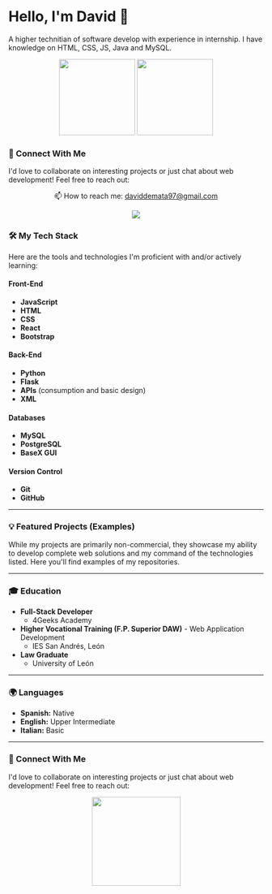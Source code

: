 # Hello, I'm David 👋
A higher technitian of software develop with experience in internship. I have knowledge on HTML, CSS, JS, Java and MySQL.


<p align='center'>
   <a href="https://github.com/davidmata97-cell/CVdavidmata97-cell/commit/2d98678e48e3a00fbb756661a7b645d6907387bf&show_icons=true&count_private=true"><img
           height=150
           src="https://github-readme-stats.vercel.app/api?username=davidmata97-cell&show_icons=true&count_private=true"/></a>
   <a href="https://github.com/davidmata97-cell/github-readme-stats"><img height=150
                                                                  src="https://github-readme-stats.vercel.app/api/top-langs/?username=davidmata97-cell&layout=compact&date=2025-06-02-18-00"/></a>
</p>

### 🤝 Connect With Me

I'd love to collaborate on interesting projects or just chat about web development! Feel free to reach out:
<p align='center'>
   📫 How to reach me: <a href='mailto:daviddemata97@gmail.com'>daviddemata97@gmail.com</a>
</p>
<p align='center'>
   <a href="https://www.linkedin.com/in/david-de-mata-de-la-puente-511185263?lipi=urn%3Ali%3Apage%3Ad_flagship3_profile_view_base_contact_details%3BRIBg89XfRa2a4EWM%2FEqMdQ%3D%3D">
       <img src="https://img.shields.io/badge/linkedin-%230077B5.svg?&style=for-the-badge&logo=linkedin&logoColor=white"/>
   </a>


### 🛠️ My Tech Stack

Here are the tools and technologies I'm proficient with and/or actively learning:

#### Front-End
* **JavaScript**
* **HTML**
* **CSS**
* **React**
* **Bootstrap**

#### Back-End
* **Python**
* **Flask**
* **APIs** (consumption and basic design)
* **XML**

#### Databases
* **MySQL**
* **PostgreSQL**
* **BaseX GUI**

#### Version Control
* **Git**
* **GitHub**

---

### 💡 Featured Projects (Examples)

While my projects are primarily non-commercial, they showcase my ability to develop complete web solutions and my command of the technologies listed. Here you'll find examples of my repositories.

---

### 🎓 Education

* **Full-Stack Developer**
    * 4Geeks Academy
* **Higher Vocational Training (F.P. Superior DAW)** - Web Application Development
    * IES San Andrés, León
* **Law Graduate**
    * University of León

---

### 🌍 Languages

* **Spanish:** Native
* **English:** Upper Intermediate
* **Italian:** Basic

---

### 🤝 Connect With Me

I'd love to collaborate on interesting projects or just chat about web development! Feel free to reach out:

<p align='center'>
    <a href="![Profile Views](https://komarev.com/ghpvc/?username=davidmata97-cell)">
       <img width="175px" src="https://komarev.com/ghpvc/?username=davidmata97-cell"> </a>
</p>
